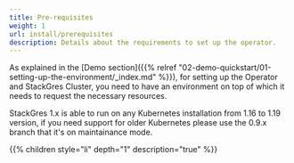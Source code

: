 ```yaml
---
title: Pre-requisites
weight: 1
url: install/prerequisites
description: Details about the requirements to set up the operator.
---
```


As explained in the [Demo section]({{% relref "02-demo-quickstart/01-setting-up-the-environment/_index.md" %}}), for setting up the Operator and StackGres Cluster, you need to have an
environment on top of which it needs to request the necessary resources.

StackGres 1.x is able to run on any Kubernetes installation from 1.16 to 1.19 version, if you need support for older Kubernetes please use the 0.9.x branch that it's on maintainance mode.

{{% children style="li" depth="1"  description="true" %}}
